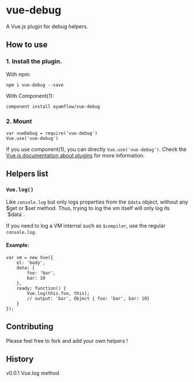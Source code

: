 vue-debug
=========

A Vue.js plugin for debug helpers.

## How to use

### 1. Install the plugin.
With npm:
```
npm i vue-debug --save
```

With Component(1):
```
component install ayamflow/vue-debug
```


### 2. Mount

```
var vueDebug = require('vue-debug')
Vue.use('vue-debug')
```

If you use component(1), you can directly `Vue.use('vue-debug')`.
Check the [Vue.js documentation about plugins](http://vuejs.org/guide/plugin.html) for more information.


## Helpers list
### `Vue.log()`
Like `console.log` but only logs properties from the `$data` object, without any $get or $set method.
Thus, trying to log the vm itself will only log its `$data`.

If you need to log a VM internal such as `$compiler`, use the regular `console.log`.

#### Example: 

```
var vm = new Vue({
    el: 'body',
    data: {
        foo: 'bar',
        bar: 10
    },
    ready: function() {
        Vue.log(this.foo, this);
        // output: 'bar', Object { foo: 'bar', bar: 10}
    }
});
```

## Contributing
Please feel free to fork and add your own helpers !

## History
v0.0.1 Vue.log method
